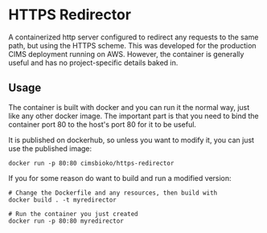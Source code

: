 # HTTPS Redirector

A containerized http server configured to redirect any requests to the same path, but using the HTTPS
scheme. This was developed for the production CIMS deployment running on AWS. However, the container
is generally useful and has no project-specific details baked in.

## Usage

The container is built with docker and you can run it the normal way, just like any other docker image.
The important part is that you need to bind the container port 80 to the host's port 80 for it to be 
useful.

It is published on dockerhub, so unless you want to modify it, you can just use the published image:

```
docker run -p 80:80 cimsbioko/https-redirector
```

If you for some reason do want to build and run a modified version:

```
# Change the Dockerfile and any resources, then build with
docker build . -t myredirector

# Run the container you just created
docker run -p 80:80 myredirector
```
